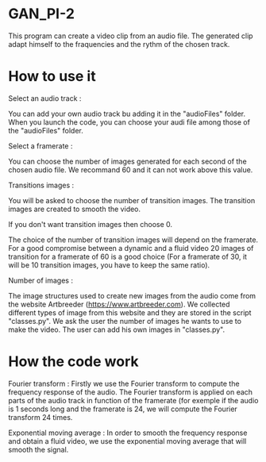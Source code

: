 # GAN_PI-2

This program can create a video clip from an audio file.
The generated clip adapt himself to the fraquencies and the rythm of the chosen track.

# How to use it

Select an audio track :

You can add your own audio track bu adding it in the "audioFiles" folder.
When you launch the code, you can choose your audi file among those of the "audioFiles" folder.

Select a framerate :

You can choose the number of images generated for each second of the chosen audio file.
We recommand 60 and it can not work above this value.

Transitions images :

You will be asked to choose the number of transition images.
The transition images are created to smooth the video.

If you don't want transition images then choose 0.

The choice of the number of transition images will depend on the framerate. 
For a good compromise between a dynamic and a fluid video 20 images of transition for a framerate of 60 is a good choice (For a framerate of 30, it will be 10 transition images, you have to keep the same ratio).

Number of images :

The image structures used to create new images from the audio come from the website Artbreeder (https://www.artbreeder.com).
We collected different types of image from this website and they are stored in the script "classes.py".
We ask the user the number of images he wants to use to make the video.
The user can add his own images in "classes.py".

# How the code work

Fourier transform :
Firstly we use the Fourier transform to compute the frequency response of the audio. 
The Fourier transform is applied on each parts of the audio track in function of the framerate (for exemple if the audio is 1 seconds long and the framerate is 24, we will compute the Fourier transform 24 times.

Exponential moving average :
In order to smooth the frequency response and obtain a fluid video, we use the exponential moving average that will smooth
the signal.









